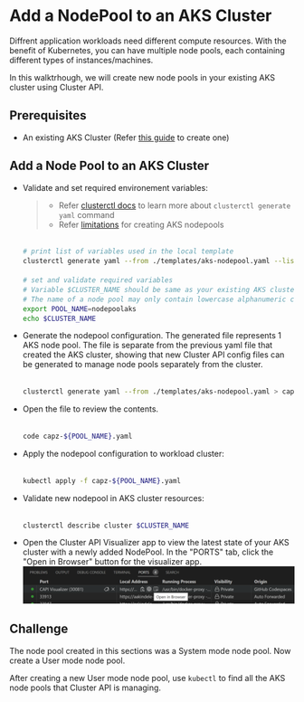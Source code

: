 # Add a NodePool to an AKS Cluster

Diffrent application workloads need different compute resources. With the benefit of Kubernetes, you can have multiple node pools, each containing different types of instances/machines.

In this walktrhough, we will create new node pools in your existing AKS cluster using Cluster API.

## Prerequisites

- An existing AKS Cluster (Refer [this guide](./1-managed-aks-cluster.md) to create one)

## Add a Node Pool to an AKS Cluster

- Validate and set required environement variables:

  > - Refer [clusterctl docs](https://cluster-api.sigs.k8s.io/clusterctl/commands/generate-yaml.html) to learn more about `clusterctl generate yaml` command
  > - Refer [limitations](https://learn.microsoft.com/en-us/azure/aks/use-multiple-node-pools#limitations) for creating AKS nodepools

   ```bash

   # print list of variables used in the local template
   clusterctl generate yaml --from ./templates/aks-nodepool.yaml --list-variables

   # set and validate required variables
   # Variable $CLUSTER_NAME should be same as your existing AKS cluster name
   # The name of a node pool may only contain lowercase alphanumeric characters and must begin with a lowercase letter. For Linux node pools the length must be between 1 and 12 characters, for Windows node pools the length must be between 1 and 6 characters
   export POOL_NAME=nodepoolaks
   echo $CLUSTER_NAME

   ```

- Generate the nodepool configuration. The generated file represents 1 AKS node pool. The file is separate from the previous yaml file that created the AKS cluster, showing that new Cluster API config files can be generated to manage node pools separately from the cluster.

  ```bash

  clusterctl generate yaml --from ./templates/aks-nodepool.yaml > capz-${POOL_NAME}.yaml

  ```

- Open the file to review the contents.

  ```bash

  code capz-${POOL_NAME}.yaml

  ```

- Apply the nodepool configuration to workload cluster:

  ```bash

  kubectl apply -f capz-${POOL_NAME}.yaml

  ```

- Validate new nodepool in AKS cluster resources:

  ```bash

  clusterctl describe cluster $CLUSTER_NAME

  ```

- Open the Cluster API Visualizer app to view the latest state of your AKS cluster with a newly added NodePool.
  In the "PORTS" tab, click the "Open in Browser" button for the visualizer app.
  ![Open Cluster API Visualizer](/images/open-capi-visualizer.png)

## Challenge

The node pool created in this sections was a System mode node pool. Now create a User mode node pool.

After creating a new User mode node pool, use `kubectl` to find all the AKS node pools that Cluster API is managing.
